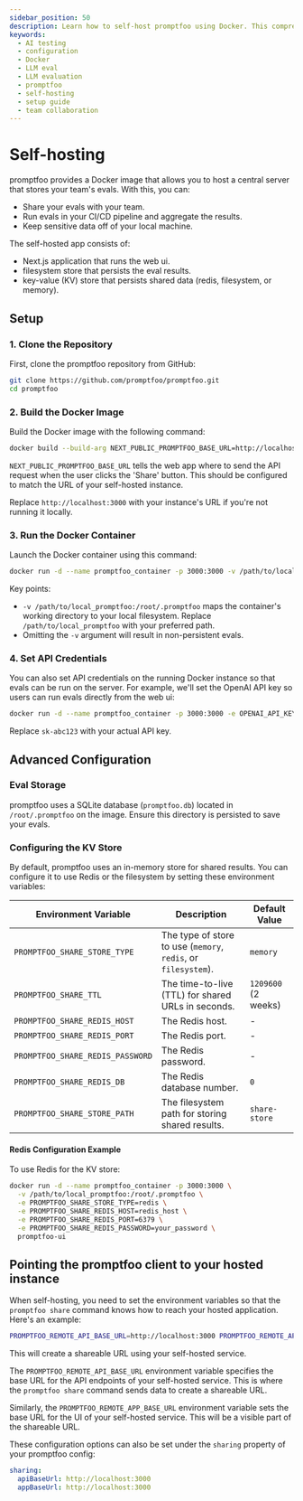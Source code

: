 ```yaml
---
sidebar_position: 50
description: Learn how to self-host promptfoo using Docker. This comprehensive guide walks you through setup, configuration, and troubleshooting for your own instance.
keywords:
  - AI testing
  - configuration
  - Docker
  - LLM eval
  - LLM evaluation
  - promptfoo
  - self-hosting
  - setup guide
  - team collaboration
---
```


# Self-hosting

promptfoo provides a Docker image that allows you to host a central server that stores your team's evals. With this, you can:

- Share your evals with your team.
- Run evals in your CI/CD pipeline and aggregate the results.
- Keep sensitive data off of your local machine.

The self-hosted app consists of:

- Next.js application that runs the web ui.
- filesystem store that persists the eval results.
- key-value (KV) store that persists shared data (redis, filesystem, or memory).

## Setup

### 1. Clone the Repository

First, clone the promptfoo repository from GitHub:

```sh
git clone https://github.com/promptfoo/promptfoo.git
cd promptfoo
```

### 2. Build the Docker Image

Build the Docker image with the following command:

```sh
docker build --build-arg NEXT_PUBLIC_PROMPTFOO_BASE_URL=http://localhost:3000 -t promptfoo-ui .
```

`NEXT_PUBLIC_PROMPTFOO_BASE_URL` tells the web app where to send the API request when the user clicks the 'Share' button. This should be configured to match the URL of your self-hosted instance.

Replace `http://localhost:3000` with your instance's URL if you're not running it locally.

### 3. Run the Docker Container

Launch the Docker container using this command:

```sh
docker run -d --name promptfoo_container -p 3000:3000 -v /path/to/local_promptfoo:/root/.promptfoo promptfoo-ui
```

Key points:

- `-v /path/to/local_promptfoo:/root/.promptfoo` maps the container's working directory to your local filesystem. Replace `/path/to/local_promptfoo` with your preferred path.
- Omitting the `-v` argument will result in non-persistent evals.

### 4. Set API Credentials

You can also set API credentials on the running Docker instance so that evals can be run on the server. For example, we'll set the OpenAI API key so users can run evals directly from the web ui:

```sh
docker run -d --name promptfoo_container -p 3000:3000 -e OPENAI_API_KEY=sk-abc123 promptfoo-ui
```

Replace `sk-abc123` with your actual API key.

## Advanced Configuration

### Eval Storage

promptfoo uses a SQLite database (`promptfoo.db`) located in `/root/.promptfoo` on the image. Ensure this directory is persisted to save your evals.

### Configuring the KV Store

By default, promptfoo uses an in-memory store for shared results. You can configure it to use Redis or the filesystem by setting these environment variables:

| Environment Variable             | Description                                                    | Default Value       |
| -------------------------------- | -------------------------------------------------------------- | ------------------- |
| `PROMPTFOO_SHARE_STORE_TYPE`     | The type of store to use (`memory`, `redis`, or `filesystem`). | `memory`            |
| `PROMPTFOO_SHARE_TTL`            | The time-to-live (TTL) for shared URLs in seconds.             | `1209600` (2 weeks) |
| `PROMPTFOO_SHARE_REDIS_HOST`     | The Redis host.                                                | -                   |
| `PROMPTFOO_SHARE_REDIS_PORT`     | The Redis port.                                                | -                   |
| `PROMPTFOO_SHARE_REDIS_PASSWORD` | The Redis password.                                            | -                   |
| `PROMPTFOO_SHARE_REDIS_DB`       | The Redis database number.                                     | `0`                 |
| `PROMPTFOO_SHARE_STORE_PATH`     | The filesystem path for storing shared results.                | `share-store`       |

#### Redis Configuration Example

To use Redis for the KV store:

```sh
docker run -d --name promptfoo_container -p 3000:3000 \
  -v /path/to/local_promptfoo:/root/.promptfoo \
  -e PROMPTFOO_SHARE_STORE_TYPE=redis \
  -e PROMPTFOO_SHARE_REDIS_HOST=redis_host \
  -e PROMPTFOO_SHARE_REDIS_PORT=6379 \
  -e PROMPTFOO_SHARE_REDIS_PASSWORD=your_password \
  promptfoo-ui
```

## Pointing the promptfoo client to your hosted instance

When self-hosting, you need to set the environment variables so that the `promptfoo share` command knows how to reach your hosted application. Here's an example:

```sh
PROMPTFOO_REMOTE_API_BASE_URL=http://localhost:3000 PROMPTFOO_REMOTE_APP_BASE_URL=http://localhost:3000 promptfoo share -y
```

This will create a shareable URL using your self-hosted service.

The `PROMPTFOO_REMOTE_API_BASE_URL` environment variable specifies the base URL for the API endpoints of your self-hosted service. This is where the `promptfoo share` command sends data to create a shareable URL.

Similarly, the `PROMPTFOO_REMOTE_APP_BASE_URL` environment variable sets the base URL for the UI of your self-hosted service. This will be a visible part of the shareable URL.

These configuration options can also be set under the `sharing` property of your promptfoo config:

```yaml
sharing:
  apiBaseUrl: http://localhost:3000
  appBaseUrl: http://localhost:3000
```
